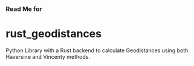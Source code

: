 ### Read Me for
# rust_geodistances

Python Library with a Rust backend to calculate Geodistances using both Haversine and Vincenty methods.
